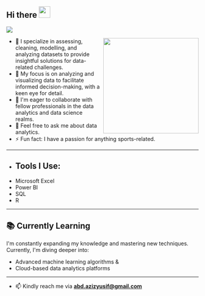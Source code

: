 <h2 align="left">Hi there  <img src = "https://raw.githubusercontent.com/MartinHeinz/MartinHeinz/master/wave.gif" width = 30px></h2>

<!-- Animation Typing -->

<p align="left">
  <a href="https://github.com/DenverCoder1/readme-typing-svg"><img src="https://readme-typing-svg.herokuapp.com?font=Fira+Code&pause=1100&width=500&lines=Abdul+Aziz,+here!!!;A+Data+/+Business+Intelligence+Analyst.;"></a>
</p>

<!-- Animation Typing: END -->


<!--Image Gif-->
<img  src="https://marketbusinessnews.com/wp-content/uploads/2020/10/1-Predictive-Analytics-GIF-for-article.gif" height="250px" align="right" />

- 🔭 I specialize in assessing, cleaning, modelling, and analyzing datasets to provide insightful solutions for data-related challenges.
- 🌱 My focus is on analyzing and visualizing data to facilitate informed decision-making, with a keen eye for detail.
- 👯 I'm eager to collaborate with fellow professionals in the data analytics and data science realms.
- 💬 Feel free to ask me about data analytics.
- ⚡ Fun fact: I have a passion for anything sports-related.

--- 

- ## Tools I Use:
- Microsoft Excel
- Power BI
- SQL
- R
---
  ## 📚 Currently Learning
  I'm constantly expanding my knowledge and mastering new techniques. Currently, I'm diving deeper into:
- Advanced machine learning algorithms &
- Cloud-based data analytics platforms
<!--

<!-- Connect section -->
---
- 📫 Kindly reach me via **abd.azizyusif@gmail.com**
     
   
 <!-- Conecct section: END -->

<!---giflink(https://designbuffs.com/wp-content/uploads/2020/11/Boy-Working-From-Home.gif)--->
